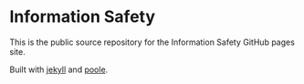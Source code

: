 # Information Safety
This is the public source repository for the Information Safety GitHub pages site.

Built with [jekyll](http://jekyllrb.com) and [poole](http://getpoole.com).
